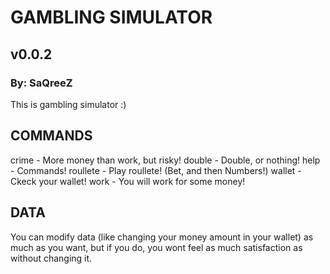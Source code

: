 # GAMBLING SIMULATOR

## v0.0.2

### By: SaQreeZ

This is gambling simulator :)

## COMMANDS

crime - More money than work, but risky!
double - Double, or nothing!
help - Commands!
roullete - Play roullete! (Bet, and then Numbers!)
wallet - Ckeck your wallet!
work - You will work for some money!

## DATA

You can modify data (like changing your money amount in your wallet) as much as you want, but if you do, you wont feel as much satisfaction as without changing it.
